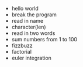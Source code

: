 - hello world
- break the program
- read in name
- character(len)
- read in two words
- sum numbers from 1 to 100
- fizzbuzz
- factorial
- euler integration

